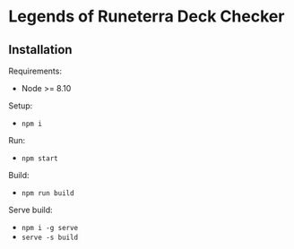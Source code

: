 # Legends of Runeterra Deck Checker
## Installation
Requirements:
- Node >= 8.10

Setup:
- `npm i`

Run:
- `npm start`

Build:
- `npm run build`

Serve build:
- `npm i -g serve`
- `serve -s build`
